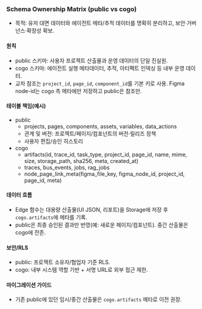 ### Schema Ownership Matrix (public vs cogo)

- 목적: 유저 대면 데이터와 에이전트 메타/추적 데이터를 명확히 분리하고, 보안·거버넌스·확장성 확보.

#### 원칙
- public 스키마: 사용자 프로젝트 산출물과 운영 데이터의 단일 진실원.
- cogo 스키마: 에이전트 실행 메타데이터, 추적, 아티팩트 인덱싱 등 내부 운영 데이터.
- 교차 참조는 `project_id`, `page_id`, `component_id`를 기본 키로 사용. Figma node-id는 cogo 측 메타에만 저장하고 public은 참조만.

#### 테이블 책임(예시)
- public
  - projects, pages, components, assets, variables, data_actions
  - 관계 및 버전: 프로젝트/페이지/컴포넌트의 버전·릴리즈 정책
  - 사용자 편집/승인 히스토리
- cogo
  - artifacts(id, trace_id, task_type, project_id, page_id, name, mime, size, storage_path, sha256, meta, created_at)
  - traces, bus_events, jobs, rag_jobs
  - node_page_link_meta(figma_file_key, figma_node_id, project_id, page_id, meta)

#### 데이터 흐름
- Edge 함수는 대용량 산출물(UI JSON, 리포트)을 Storage에 저장 후 `cogo.artifacts`에 메타를 기록.
- public은 최종 승인된 결과만 반영(예: 새로운 페이지/컴포넌트). 중간 산출물은 cogo에 잔존.

#### 보안/RLS
- public: 프로젝트 소유자/협업자 기준 RLS.
- cogo: 내부 시스템 역할 기반 + 서명 URL로 외부 접근 제한.

#### 마이그레이션 가이드
- 기존 public에 있던 임시/중간 산출물은 `cogo.artifacts` 메타로 이전 권장.



